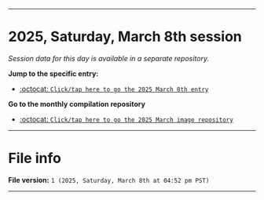 
***

# 2025, Saturday, March 8th session

_Session data for this day is available in a separate repository._

**Jump to the specific entry:**

- [:octocat: `Click/tap here to go the 2025 March 8th entry`](https://github.com/seanpm2001/SeansLifeArchive_Images_ModernSmurfsVillage_Y2025_V3/tree/SeansLifeArchive_ModernSmurfsVillage_Y2025_V3_Main-dev/2025/03_March/08/)

**Go to the monthly compilation repository**

- [:octocat: `Click/tap here to go the 2025 March image repository`](https://github.com/seanpm2001/SeansLifeArchive_Images_ModernSmurfsVillage_Y2025_V3/)

***

# File info

**File version:** `1 (2025, Saturday, March 8th at 04:52 pm PST)`

***
